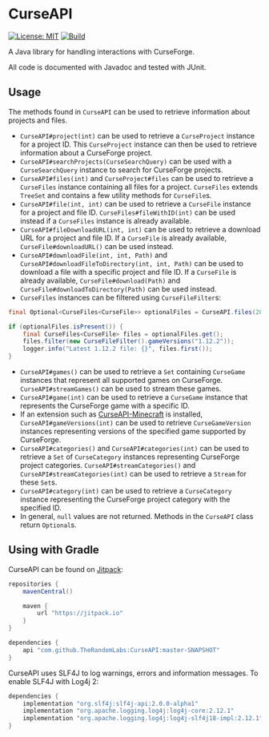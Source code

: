# CurseAPI

[![License: MIT](https://img.shields.io/badge/License-MIT-yellow.svg)](https://opensource.org/licenses/MIT)
[![Build](https://jitci.com/gh/TheRandomLabs/CurseAPI/svg)](https://jitci.com/gh/TheRandomLabs/CurseAPI)

A Java library for handling interactions with CurseForge.

All code is documented with Javadoc and tested with JUnit.

## Usage

The methods found in `CurseAPI` can be used to retrieve information about projects and files.
* `CurseAPI#project(int)` can be used to retrieve a `CurseProject` instance for a project ID.
This `CurseProject` instance can then be used to retrieve information about a CurseForge project.
* `CurseAPI#searchProjects(CurseSearchQuery)` can be used with a `CurseSearchQuery` instance to
search for CurseForge projects.
* `CurseAPI#files(int)` and `CurseProject#files` can be used to retrieve a `CurseFiles` instance
containing all files for a project. `CurseFiles` extends `TreeSet` and contains a few utility
methods for `CurseFile`s.
* `CurseAPI#file(int, int)` can be used to retrieve a `CurseFile` instance for a project and
file ID. `CurseFiles#fileWithID(int)` can be used instead if a `CurseFiles` instance is already
available.
* `CurseAPI#fileDownloadURL(int, int)` can be used to retrieve a download URL for a project and
file ID. If a `CurseFile` is already available, `CurseFile#downloadURL()` can be used instead.
* `CurseAPI#downloadFile(int, int, Path)` and `CurseAPI#downloadFileToDirectory(int, int, Path)` can
be used to download a file with a specific project and file ID. If a `CurseFile` is already
available, `CurseFile#download(Path)` and `CurseFile#downloadToDirectory(Path)` can be used instead.
* `CurseFiles` instances can be filtered using `CurseFileFilter`s:
```java
final Optional<CurseFiles<CurseFile>> optionalFiles = CurseAPI.files(285612);

if (optionalFiles.isPresent()) {
	final CurseFiles<CurseFile> files = optionalFiles.get();
	files.filter(new CurseFileFilter().gameVersions("1.12.2"));
	logger.info("Latest 1.12.2 file: {}", files.first());
}
```
* `CurseAPI#games()` can be used to retrieve a `Set` containing `CurseGame` instances that
represent all supported games on CurseForge. `CurseAPI#streamGames()` can be used to stream these
games.
* `CurseAPI#game(int)` can be used to retrieve a `CurseGame` instance that represents the CurseForge
game with a specific ID.
* If an extension such as [CurseAPI-Minecraft](https://github.com/TheRandomLabs/CurseAPI-Minecraft)
is installed, `CurseAPI#gameVersions(int)` can be used to retrieve `CurseGameVersion` instances
representing versions of the specified game supported by CurseForge.
* `CurseAPI#categories()` and `CurseAPI#categories(int)` can be used to retrieve a `Set` of
`CurseCategory` instances representing CurseForge project categories. `CurseAPI#streamCategories()`
and `CurseAPI#streamCategories(int)` can be used to retrieve a `Stream` for these `Set`s.
* `CurseAPI#category(int)` can be used to retrieve a `CurseCategory` instance representing the
CurseForge project category with the specified ID.
* In general, `null` values are not returned. Methods in the `CurseAPI` class return `Optional`s.

## Using with Gradle

CurseAPI can be found on [Jitpack](https://jitpack.io/):

```groovy
repositories {
	mavenCentral()

	maven {
		url "https://jitpack.io"
	}
}

dependencies {
	api "com.github.TheRandomLabs:CurseAPI:master-SNAPSHOT"
}
```

CurseAPI uses SLF4J to log warnings, errors and information messages. To enable SLF4J with Log4j 2:

```groovy
dependencies {
	implementation "org.slf4j:slf4j-api:2.0.0-alpha1"
	implementation "org.apache.logging.log4j:log4j-core:2.12.1"
	implementation "org.apache.logging.log4j:log4j-slf4j18-impl:2.12.1"
}
```
